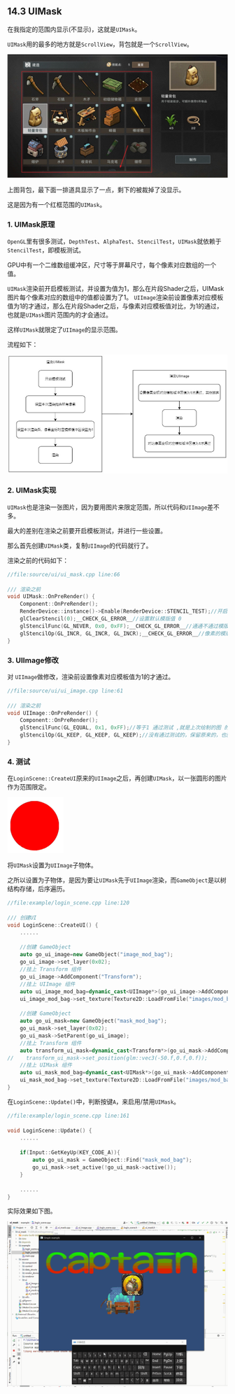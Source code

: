 ## 14.3 UIMask

在我指定的范围内显示(不显示)，这就是`UIMask`。

`UIMask`用的最多的地方就是`ScrollView`，背包就是一个`ScrollView`。

![](../../imgs/gui/ui_mask/game_bag_scrollview.jpg)

上图背包，最下面一排道具显示了一点，剩下的被裁掉了没显示。

这是因为有一个红框范围的`UIMask`。

### 1. UIMask原理

`OpenGL`里有很多测试，`DepthTest`、`AlphaTest`、`StencilTest`，`UIMask`就依赖于`StencilTest`，即模板测试。

GPU中有一个二维数组缓冲区，尺寸等于屏幕尺寸，每个像素对应数组的一个值。

`UIMask`渲染前开启模板测试，并设置为值为1，那么在片段Shader之后，UIMask图片每个像素对应的数组中的值都设置为了1。
`UIImage`渲染前设置像素对应模板值为1的才通过，那么在片段Shader之后，与像素对应模板值对比，为1的通过，也就是`UIMask`图片范围内的才会通过。

这样`UIMask`就限定了`UIImage`的显示范围。

流程如下：

![](../../imgs/gui/ui_mask/uimask_flow.jpg)

### 2. UIMask实现

`UIMask`也是渲染一张图片，因为要用图片来限定范围，所以代码和`UIImage`差不多。

最大的差别在渲染之前要开启模板测试，并进行一些设置。

那么首先创建`UIMask`类，复制`UIImage`的代码就行了。

渲染之前的代码如下：

```c++
//file:source/ui/ui_mask.cpp line:66

/// 渲染之前
void UIMask::OnPreRender() {
    Component::OnPreRender();
    RenderDevice::instance()->Enable(RenderDevice::STENCIL_TEST);//开启模版测试
    glClearStencil(0);__CHECK_GL_ERROR__//设置默认模版值 0
    glStencilFunc(GL_NEVER, 0x0, 0xFF);__CHECK_GL_ERROR__//通通不通过模版测试。
    glStencilOp(GL_INCR, GL_INCR, GL_INCR);__CHECK_GL_ERROR__//像素的模版值 0+1 = 1
}
```

### 3. UIImage修改

对 `UIImage`做修改，渲染前设置像素对应模板值为1的才通过。

```c++
//file:source/ui/ui_image.cpp line:61

/// 渲染之前
void UIImage::OnPreRender() {
    Component::OnPreRender();
    glStencilFunc(GL_EQUAL, 0x1, 0xFF);//等于1 通过测试 ,就是上次绘制的图 的范围 才通过测试。
    glStencilOp(GL_KEEP, GL_KEEP, GL_KEEP);//没有通过测试的，保留原来的，也就是保留上一次的值。
}
```

### 4. 测试

在`LoginScene::CreateUI`原来的`UIImage`之后，再创建`UIMask`，以一张圆形的图片作为范围限定。

![](../../imgs/gui/ui_mask/mod_bag_mask.png)

将`UIMask`设置为`UIImage`子物体。

之所以设置为子物体，是因为要让`UIMask`先于`UIImage`渲染，而`GameObject`是以树结构存储，后序遍历。

```c++
//file:example/login_scene.cpp line:120

/// 创建UI
void LoginScene::CreateUI() {
    ......

    //创建 GameObject
    auto go_ui_image=new GameObject("image_mod_bag");
    go_ui_image->set_layer(0x02);
    //挂上 Transform 组件
    go_ui_image->AddComponent("Transform");
    //挂上 UIImage 组件
    auto ui_image_mod_bag=dynamic_cast<UIImage*>(go_ui_image->AddComponent("UIImage"));
    ui_image_mod_bag->set_texture(Texture2D::LoadFromFile("images/mod_bag.cpt"));

    //创建 GameObject
    auto go_ui_mask=new GameObject("mask_mod_bag");
    go_ui_mask->set_layer(0x02);
    go_ui_mask->SetParent(go_ui_image);
    //挂上 Transform 组件
    auto transform_ui_mask=dynamic_cast<Transform*>(go_ui_mask->AddComponent("Transform"));
//    transform_ui_mask->set_position(glm::vec3(-50.f,0.f,0.f));
    //挂上 UIMask 组件
    auto ui_mask_mod_bag=dynamic_cast<UIMask*>(go_ui_mask->AddComponent("UIMask"));
    ui_mask_mod_bag->set_texture(Texture2D::LoadFromFile("images/mod_bag_mask.cpt"));
}
```

在`LoginScene::Update()`中，判断按键`A`，来启用/禁用`UIMask`。

```c++
//file:example/login_scene.cpp line:161

void LoginScene::Update() {
    ......

    if(Input::GetKeyUp(KEY_CODE_A)){
        auto go_ui_mask = GameObject::Find("mask_mod_bag");
        go_ui_mask->set_active(!go_ui_mask->active());
    }

    ......
}
```

实际效果如下图。

![](../../imgs/gui/ui_mask/ui_mask_ok.gif)